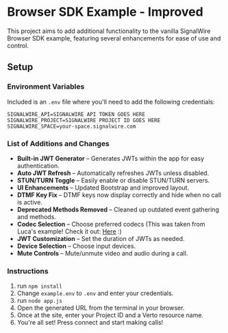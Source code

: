 # Browser SDK Example - Improved

This project aims to add additional functionality to the vanilla SignalWire Browser SDK example, featuring several enhancements for ease of use and control.

## Setup
### Environment Variables
Included is an `.env` file where you'll need to add the following credentials:
```dotenv
SIGNALWIRE_API=SIGNALWIRE API TOKEN GOES HERE
SIGNALWIRE_PROJECT=SIGNALWIRE PROJECT ID GOES HERE
SIGNALWIRE_SPACE=your-space.signalwire.com
```

### List of Additions and Changes
- **Built-in JWT Generator** – Generates JWTs within the app for easy authentication.
- **Auto JWT Refresh** – Automatically refreshes JWTs unless disabled.
- **STUN/TURN Toggle** – Easily enable or disable STUN/TURN servers.
- **UI Enhancements** – Updated Bootstrap and improved layout.
- **DTMF Key Fix** – DTMF keys now display correctly and hide when no call is active.
- **Deprecated Methods Removed** – Cleaned up outdated event gathering and methods.
- **Codec Selection** – Choose preferred codecs (This was taken from Luca's example! Check it out: [Here](https://github.com/lpradovera/network-testing/tree/main) :)
- **JWT Customization** – Set the duration of JWTs as needed.
- **Device Selection** – Choose input devices.
- **Mute Controls** – Mute/unmute video and audio during a call.

### Instructions
1. run `npm install`
2. Change `example.env` to `.env` and enter your credentials.
3. run `node app.js`
4. Open the generated URL from the terminal in your browser.
5. Once at the site, enter your Project ID and a Verto resource name.
6. You're all set! Press connect and start making calls!
